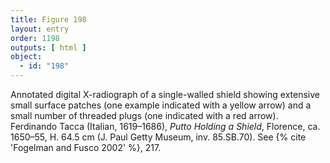 ```yaml
---
title: Figure 198
layout: entry
order: 1198
outputs: [ html ]
object:
  - id: "198"
---
```


Annotated digital X-radiograph of a single-walled shield showing extensive small surface patches (one example indicated with a yellow arrow) and a small number of threaded plugs (one indicated with a red arrow). Ferdinando Tacca (Italian, 1619–1686), *Putto Holding a Shield*, Florence, ca. 1650–55, H. 64.5 cm (J. Paul Getty Museum, inv. 85.SB.70). See {% cite 'Fogelman and Fusco 2002' %}, 217.
